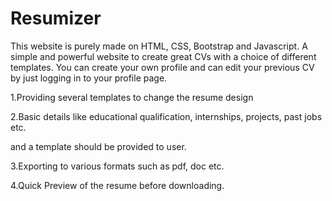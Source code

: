 # Resumizer
This website is purely made on HTML, CSS, Bootstrap and Javascript.
A simple and powerful website to create great CVs with a choice of different templates.
You can create your own profile and can edit your previous CV by just logging in to your profile page.

1.Providing several templates to change the resume design

2.Basic details like educational qualification, internships, projects, past jobs etc.

and a template should be provided to user.

3.Exporting to various formats such as pdf, doc etc.

4.Quick Preview of the resume before downloading.
